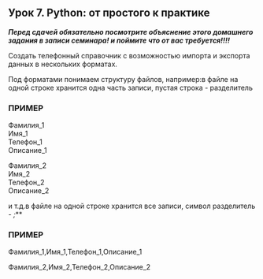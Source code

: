 ## Урок 7. Python: от простого к практике
**_Перед сдачей обязательно посмотрите объяснение этого домашнего задания в записи семинара! и поймите что от вас требуется!!!!_**

Создать телефонный справочник с возможностью импорта и экспорта данных в нескольких форматах.

Под форматами понимаем структуру файлов, например:в файле на одной строке хранится одна часть записи, пустая строка - разделитель

### **ПРИМЕР**

Фамилия_1\
Имя_1\
Телефон_1\
Описание_1

Фамилия_2\
Имя_2\
Телефон_2\
Описание_2

и т.д.в файле на одной строке хранится все записи, символ разделитель - *;***

### **ПРИМЕР**
Фамилия_1,Имя_1,Телефон_1,Описание_1

Фамилия_2,Имя_2,Телефон_2,Описание_2